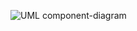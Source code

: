  ![UML component-diagram](https://user-images.githubusercontent.com/77884838/122696080-dfdabf80-d24a-11eb-9e39-2132b728f089.jpg)
